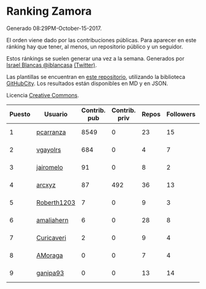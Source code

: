 # Ranking Zamora

Generado 08:29PM-October-15-2017.

El orden viene dado por las contribuciones públicas. Para aparecer en este ránking hay que tener, al menos, un repositorio público y un seguidor.

Estos ránkings se suelen generar una vez a la semana. Generados por [Israel Blancas @iblancasa](https://github.com/iblancasa/) [(Twitter)](https://twitter.com/iblancasa).

Las plantillas se encuentran en [este repositorio](https://github.com/iblancasa/GH-Spanish-Ranking), utilizando la biblioteca [GitHubCity](https://github.com/iblancasa/GitHubCity). Los resultados están disponibles en MD y en JSON.

Licencia [Creative Commons](https://creativecommons.org/licenses/by/4.0/).

| Puesto   |  Usuario  | Contrib. pub | Contrib. priv |Repos| Followers | Desde |  Avatar  |
|----------|-----------|--------------|---------------|-----|-----------|-------|----------|
|1|[pcarranza](https://github.com/pcarranza)|8549|0|23|15|2013-05-22|![pcarranza](https://avatars2.githubusercontent.com/u/4496338)|
|2|[vgayolrs](https://github.com/vgayolrs)|684|0|4|7|2016-03-05|![vgayolrs](https://avatars1.githubusercontent.com/u/17665201)|
|3|[jairomelo](https://github.com/jairomelo)|91|0|8|2|2014-05-19|![jairomelo](https://avatars2.githubusercontent.com/u/7632991)|
|4|[arcxyz](https://github.com/arcxyz)|87|492|36|13|2010-01-18|![arcxyz](https://avatars3.githubusercontent.com/u/185002)|
|5|[Roberth1203](https://github.com/Roberth1203)|7|0|9|3|2014-12-31|![Roberth1203](https://avatars3.githubusercontent.com/u/10360581)|
|6|[amaliahern](https://github.com/amaliahern)|6|0|28|8|2010-06-14|![amaliahern](https://avatars0.githubusercontent.com/u/304761)|
|7|[Curicaveri](https://github.com/Curicaveri)|2|0|9|4|2014-01-06|![Curicaveri](https://avatars0.githubusercontent.com/u/6333993)|
|8|[AMoraga](https://github.com/AMoraga)|0|0|7|4|2010-02-26|![AMoraga](https://avatars3.githubusercontent.com/u/211362)|
|9|[ganipa93](https://github.com/ganipa93)|0|0|13|14|2015-09-03|![ganipa93](https://avatars0.githubusercontent.com/u/14114469)|
